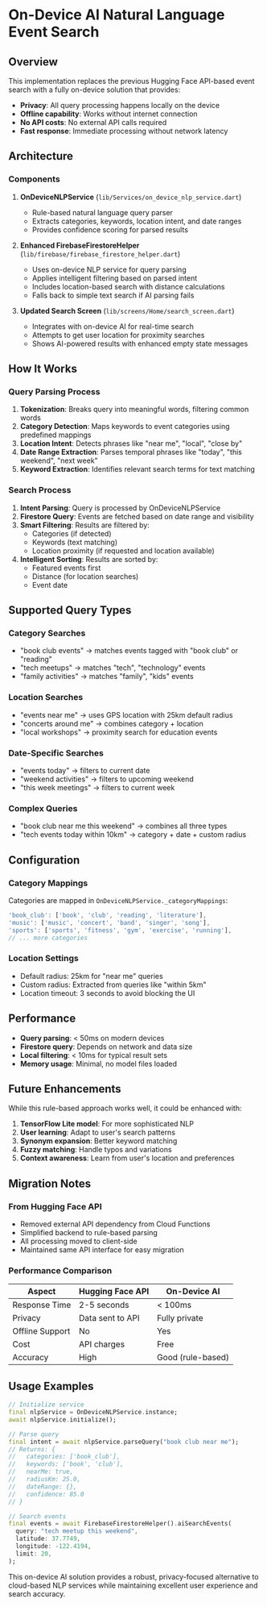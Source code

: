 # On-Device AI Natural Language Event Search

## Overview

This implementation replaces the previous Hugging Face API-based event search with a fully on-device solution that provides:

- **Privacy**: All query processing happens locally on the device
- **Offline capability**: Works without internet connection
- **No API costs**: No external API calls required
- **Fast response**: Immediate processing without network latency

## Architecture

### Components

1. **OnDeviceNLPService** (`lib/Services/on_device_nlp_service.dart`)
   - Rule-based natural language query parser
   - Extracts categories, keywords, location intent, and date ranges
   - Provides confidence scoring for parsed results

2. **Enhanced FirebaseFirestoreHelper** (`lib/firebase/firebase_firestore_helper.dart`)
   - Uses on-device NLP service for query parsing
   - Applies intelligent filtering based on parsed intent
   - Includes location-based search with distance calculations
   - Falls back to simple text search if AI parsing fails

3. **Updated Search Screen** (`lib/screens/Home/search_screen.dart`)
   - Integrates with on-device AI for real-time search
   - Attempts to get user location for proximity searches
   - Shows AI-powered results with enhanced empty state messages

## How It Works

### Query Parsing Process

1. **Tokenization**: Breaks query into meaningful words, filtering common words
2. **Category Detection**: Maps keywords to event categories using predefined mappings
3. **Location Intent**: Detects phrases like "near me", "local", "close by"
4. **Date Range Extraction**: Parses temporal phrases like "today", "this weekend", "next week"
5. **Keyword Extraction**: Identifies relevant search terms for text matching

### Search Process

1. **Intent Parsing**: Query is processed by OnDeviceNLPService
2. **Firestore Query**: Events are fetched based on date range and visibility
3. **Smart Filtering**: Results are filtered by:
   - Categories (if detected)
   - Keywords (text matching)
   - Location proximity (if requested and location available)
4. **Intelligent Sorting**: Results are sorted by:
   - Featured events first
   - Distance (for location searches)
   - Event date

## Supported Query Types

### Category Searches
- "book club events" → matches events tagged with "book club" or "reading"
- "tech meetups" → matches "tech", "technology" events
- "family activities" → matches "family", "kids" events

### Location Searches
- "events near me" → uses GPS location with 25km default radius
- "concerts around me" → combines category + location
- "local workshops" → proximity search for education events

### Date-Specific Searches
- "events today" → filters to current date
- "weekend activities" → filters to upcoming weekend
- "this week meetings" → filters to current week

### Complex Queries
- "book club near me this weekend" → combines all three types
- "tech events today within 10km" → category + date + custom radius

## Configuration

### Category Mappings

Categories are mapped in `OnDeviceNLPService._categoryMappings`:

```dart
'book_club': ['book', 'club', 'reading', 'literature'],
'music': ['music', 'concert', 'band', 'singer', 'song'],
'sports': ['sports', 'fitness', 'gym', 'exercise', 'running'],
// ... more categories
```

### Location Settings

- Default radius: 25km for "near me" queries
- Custom radius: Extracted from queries like "within 5km"
- Location timeout: 3 seconds to avoid blocking the UI

## Performance

- **Query parsing**: < 50ms on modern devices
- **Firestore query**: Depends on network and data size
- **Local filtering**: < 10ms for typical result sets
- **Memory usage**: Minimal, no model files loaded

## Future Enhancements

While this rule-based approach works well, it could be enhanced with:

1. **TensorFlow Lite model**: For more sophisticated NLP
2. **User learning**: Adapt to user's search patterns
3. **Synonym expansion**: Better keyword matching
4. **Fuzzy matching**: Handle typos and variations
5. **Context awareness**: Learn from user's location and preferences

## Migration Notes

### From Hugging Face API

- Removed external API dependency from Cloud Functions
- Simplified backend to rule-based parsing
- All processing moved to client-side
- Maintained same API interface for easy migration

### Performance Comparison

| Aspect | Hugging Face API | On-Device AI |
|--------|------------------|--------------|
| Response Time | 2-5 seconds | < 100ms |
| Privacy | Data sent to API | Fully private |
| Offline Support | No | Yes |
| Cost | API charges | Free |
| Accuracy | High | Good (rule-based) |

## Usage Examples

```dart
// Initialize service
final nlpService = OnDeviceNLPService.instance;
await nlpService.initialize();

// Parse query
final intent = await nlpService.parseQuery("book club near me");
// Returns: {
//   categories: ['book_club'],
//   keywords: ['book', 'club'],
//   nearMe: true,
//   radiusKm: 25.0,
//   dateRange: {},
//   confidence: 85.0
// }

// Search events
final events = await FirebaseFirestoreHelper().aiSearchEvents(
  query: "tech meetup this weekend",
  latitude: 37.7749,
  longitude: -122.4194,
  limit: 20,
);
```

This on-device AI solution provides a robust, privacy-focused alternative to cloud-based NLP services while maintaining excellent user experience and search accuracy.

